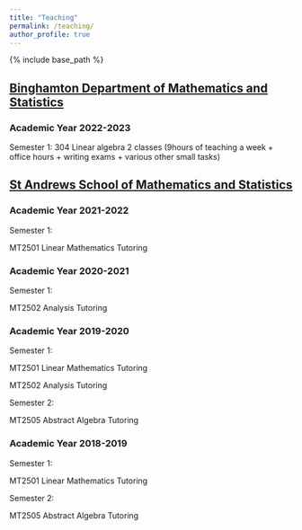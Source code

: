 ```yaml
---
title: "Teaching"
permalink: /teaching/
author_profile: true
---
```

{% include base_path %}

## [Binghamton Department of Mathematics and Statistics](https://www2.math.binghamton.edu/p/start)
### Academic Year 2022-2023
Semester 1:
304 Linear algebra 2 classes (9hours of teaching a week + office hours + writing exams + various other small tasks)

## [St Andrews School of Mathematics and Statistics](https://www.st-andrews.ac.uk/maths/)

### Academic Year 2021-2022
Semester 1:

MT2501 Linear Mathematics Tutoring

### Academic Year 2020-2021
Semester 1:

MT2502 Analysis Tutoring

### Academic Year 2019-2020
Semester 1:

MT2501 Linear Mathematics Tutoring

MT2502 Analysis Tutoring

Semester 2:

MT2505 Abstract Algebra Tutoring

### Academic Year 2018-2019
Semester 1:

MT2501 Linear Mathematics Tutoring

Semester 2:

MT2505 Abstract Algebra Tutoring



